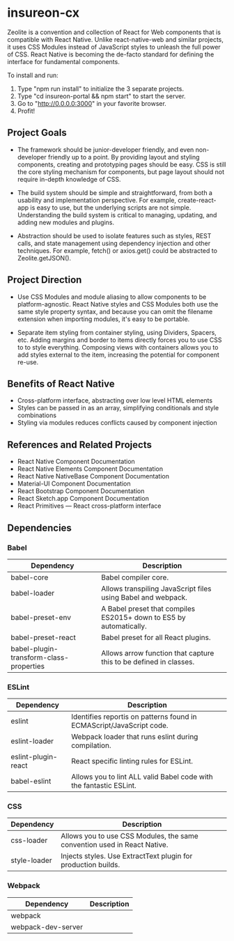 # insureon-cx

Zeolite is a convention and collection of React for Web components that is compatible with React Native. Unlike react-native-web and similar projects, it uses CSS Modules instead of JavaScript styles to unleash the full power of CSS. React Native is becoming the de-facto standard for defining the interface for fundamental components.

To install and run:

1. Type "npm run install" to initialize the 3 separate projects.
2. Type "cd insureon-portal && npm start" to start the server.
3. Go to "http://0.0.0.0:3000" in your favorite browser.
4. Profit!

## Project Goals

* The framework should be junior-developer friendly, and even non-developer friendly up to a point. By providing layout and styling components, creating and prototyping pages should be easy. CSS is still the core styling mechanism for components, but page layout should not require in-depth knowledge of CSS.

* The build system should be simple and straightforward, from both a usability and implementation perspective. For example, create-react-app is easy to use, but the underlying scripts are not simple. Understanding the build system is critical to managing, updating, and adding new modules and plugins.

* Abstraction should be used to isolate features such as styles, REST calls, and state management using dependency injection and other techniques. For example, fetch() or axios.get() could be abstracted to Zeolite.getJSON().

## Project Direction

* Use CSS Modules and module aliasing to allow components to be platform-agnostic. React Native styles and CSS Modules both use the same style property syntax, and because you can omit the filename extension when importing modules, it's easy to be portable.

* Separate item styling from container styling, using Dividers, Spacers, etc. Adding margins and border to items directly forces you to use CSS to to style everything. Composing views with containers allows you to add styles external to the item, increasing the potential for component re-use.

## Benefits of React Native

* Cross-platform interface, abstracting over low level HTML elements
* Styles can be passed in as an array, simplifying conditionals and style combinations
* Styling via modules reduces conflicts caused by component injection

## References and Related Projects

* React Native Component Documentation
* React Native Elements Component Documentation
* React Native NativeBase Component Documentation
* Material-UI Component Documentation
* React Bootstrap Component Documentation
* React Sketch.app Component Documentation
* React Primitives — React cross-platform interface

## Dependencies

### Babel

| Dependency | Description |
| ------------- | ------------- |
| babel-core | Babel compiler core. |
| babel-loader | Allows transpiling JavaScript files using Babel and webpack. |
| babel-preset-env | A Babel preset that compiles ES2015+ down to ES5 by automatically. |
| babel-preset-react | Babel preset for all React plugins. |
| babel-plugin-transform-class-properties | Allows arrow function that capture this to be defined in classes. |

### ESLint

| Dependency | Description |
| ------------- | ------------- |
| eslint | Identifies reportis on patterns found in ECMAScript/JavaScript code. |
| eslint-loader | Webpack loader that runs eslint during compilation. |
| eslint-plugin-react | React specific linting rules for ESLint. |
| babel-eslint | Allows you to lint ALL valid Babel code with the fantastic ESLint. |

### CSS

| Dependency | Description |
| ------------- | ------------- |
| css-loader | Allows you to use CSS Modules, the same convention used in React Native. |
| style-loader | Injects styles. Use ExtractText plugin for production builds. |

### Webpack

| Dependency | Description |
| ------------- | ------------- |
| webpack | |
| webpack-dev-server | |
